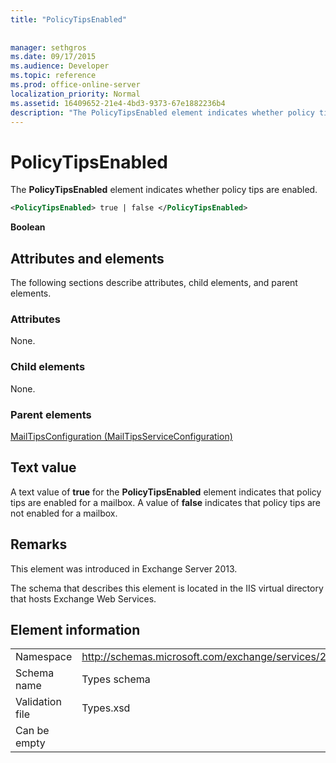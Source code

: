 ```yaml
---
title: "PolicyTipsEnabled"
 
 
manager: sethgros
ms.date: 09/17/2015
ms.audience: Developer
ms.topic: reference
ms.prod: office-online-server
localization_priority: Normal
ms.assetid: 16409652-21e4-4bd3-9373-67e1882236b4
description: "The PolicyTipsEnabled element indicates whether policy tips are enabled."
---
```


# PolicyTipsEnabled

The **PolicyTipsEnabled** element indicates whether policy tips are enabled. 
  
```XML
<PolicyTipsEnabled> true | false </PolicyTipsEnabled>
```

 **Boolean**
## Attributes and elements

The following sections describe attributes, child elements, and parent elements.
  
### Attributes

None.
  
### Child elements

None.
  
### Parent elements

[MailTipsConfiguration (MailTipsServiceConfiguration)](mailtipsconfiguration-mailtipsserviceconfiguration.md)
  
## Text value

A text value of **true** for the **PolicyTipsEnabled** element indicates that policy tips are enabled for a mailbox. A value of **false** indicates that policy tips are not enabled for a mailbox. 
  
## Remarks

This element was introduced in Exchange Server 2013.
  
The schema that describes this element is located in the IIS virtual directory that hosts Exchange Web Services.
  
## Element information

|||
|:-----|:-----|
|Namespace  <br/> |http://schemas.microsoft.com/exchange/services/2006/types  <br/> |
|Schema name  <br/> |Types schema  <br/> |
|Validation file  <br/> |Types.xsd  <br/> |
|Can be empty  <br/> ||
   


